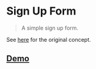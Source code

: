 # Sign Up Form
> A simple sign up form.

See [here](https://www.uplabs.com/posts/sign-up-form-daily-ui-001-b86ba0f2-9913-4704-ab3b-dc7de3a3cd3d) for the original concept.

## [Demo](https://axelrindle.github.io/ui-coded/packages/sign-up-form/)
